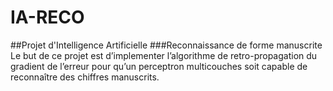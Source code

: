 # IA-RECO
##Projet d'Intelligence Artificielle 
###Reconnaissance de forme manuscrite
Le but de ce projet est d’implementer l’algorithme de retro-propagation du gradient de l’erreur pour qu’un perceptron multicouches soit capable de reconnaître des chiffres manuscrits.
